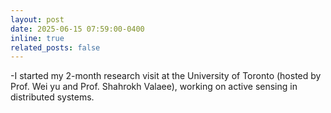 ```yaml
---
layout: post
date: 2025-06-15 07:59:00-0400
inline: true
related_posts: false
---
```


-I started my 2-month research visit at the University of Toronto (hosted by Prof. Wei yu and Prof. Shahrokh Valaee), working on active sensing in distributed systems.